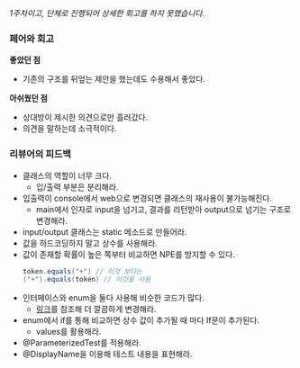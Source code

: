 *1주차이고, 단체로 진행되어 상세한 회고를 하지 못했습니다.*

### 페어와 회고

**좋았던 점**
- 기존의 구조를 뒤엎는 제안을 했는데도 수용해서 좋았다.

**아쉬웠던 점**
- 상대방이 제시한 의견으로만 흘러갔다.
- 의견을 말하는데 소극적이다.

### 리뷰어의 피드백

- 클래스의 역할이 너무 크다.
    - 입/출력 부분은 분리해라.
- 입출력이 console에서 web으로 변경되면 클래스의 재사용이 불가능해진다.
    - main에서 인자로 input을 넘기고, 결과를 리턴받아 output으로 넘기는 구조로 변경해라.
- input/output 클래스는 static 메소드로 만들어라.
- 값을 하드코딩하지 말고 상수를 사용해라.
- 값이 존재할 확률이 높은 쪽부터 비교하면 NPE를 방지할 수 있다.
    ```java
    token.equals("+") // 이것 보다는
    ("+").equals(token) // 이것을 사용
    ```
- 인터페이스와 enum을 둘다 사용해 비슷한 코드가 많다.
    - [링크](http://woowabros.github.io/tools/2017/07/10/java-enum-uses.html)를 참조해 더 깔끔하게 변경해라.
- enum에서 if를 통해 비교하면 상수 값이 추가될 때 마다 If문이 추가된다.
    - values를 활용해라.
- @ParameterizedTest를 적용해라.
- @DisplayName을 이용해 테스트 내용을 표현해라.